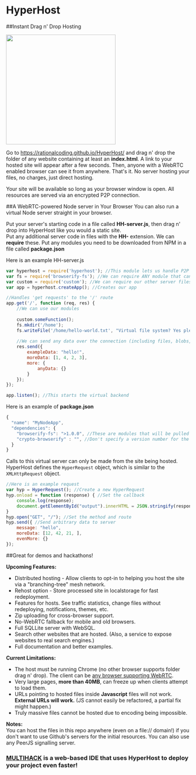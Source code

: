 # HyperHost
##Instant Drag n' Drop Hosting

<img src="https://s12.postimg.org/6asslh8hp/HH_logo.png" width="300">

Go to https://rationalcoding.github.io/HyperHost/ and drag n' drop the folder of any website containing at least an **index.html**. A link to your hosted site will appear after a few seconds. Then, anyone with a WebRTC enabled browser can see it from anywhere. That's it. No server hosting your files, no charges, just direct hosting.

Your site will be available so long as your browser window is open. All resources are served via an encrypted P2P connection.

##A WebRTC-powered Node server in Your Browser
You can also run a virtual Node server straight in your browser.

Put your server's starting code in a file called **HH-server.js**, then drag n' drop into HyperHost like you would a static site.  
Put any additional server code in files with the **HH-** extension. We can **require** these.
Put any modules you need to be downloaded from NPM in a file called **package.json**

Here is an example HH-server.js
```javascript
var hyperhost = require('hyperhost'); //This module lets us handle P2P connections
var fs = require('browserify-fs'); //We can require ANY module that can be Browserified
var custom = require('custom'); //We can require our other server files.
var app = hyperhost.createApp(); //Creates our app

//Handles 'get requests' to the '/' route
app.get('/', function (req, res) {
    //We can use our modules
    
    custom.someFunction();
    fs.mkdir('/home');
    fs.writeFile('/home/hello-world.txt', "Virtual file system? Yes please!");
    
    //We can send any data over the connection (including files, blobs, anything)
    res.send({
        exampleData: "hello!",
        moreData: [1, 4, 2, 3],
        more: {
            anyData: {}
        }
    });
});

app.listen(); //This starts the virtual backend
```

Here is an example of **package.json**
```javascript
{
  "name": "MyNodeApp",
  "dependencies": { 
    "browserify-fs": ">1.0.0", //These are modules that will be pulled from NPM
    "crypto-browserify" : "", //Don't specify a version number for the latest version
  }
}
```

Calls to this virtual server can only be made from the site being hosted.  
HyperHost defines the `HyperRequest` object, which is similar to the `XMLHttpRequest` object.
```javascript
//Here is an example request
var hyp = HyperRequest(); //Create a new HyperRequest
hyp.onload = function (response) { //Set the callback
    console.log(response);
    document.getElementById("output").innerHTML = JSON.stringify(response);
}
hyp.open("GET", "/"); //Set the method and route
hyp.send({ //Send arbitrary data to server
    message: "hello",
    moreData: [12, 42, 21, ],
    evenMore: {}
});
```

##Great for demos and hackathons!

**Upcoming Features:**  
- Distributed hosting - Allow clients to opt-in to helping you host the site via a "branching-tree" mesh network.
- Rehost option - Store processed site in localstorage for fast redeployment.
- Features for hosts. See traffic statistics, change files without redeploying, notifications, themes, etc.
- Zip uploading for cross-browser support.
- No-WebRTC fallback for mobile and old browsers. 
- Full SQLLite server with WebSQL.
- Search other websites that are hosted. (Also, a service to expose websites to real search engines.)
- Full documentation and better examples.

**Current Limitations:**  
- The host must be running Chrome (no other browser supports folder drag n' drop). The client can be [any browser supporting WebRTC](http://caniuse.com/#feat=rtcpeerconnection).
- Very large pages, **more than 40MB**, can freeze up when clients attempt to load them. 
- URLs pointing to hosted files inside **Javascript** files will not work. **External URLs will work.** (JS cannot easily be refactored, a partial fix might happen.)
- Truly massive files cannot be hosted due to encoding being impossible.

**Notes:**  
You can host the files in this repo anywhere (even on a file:// domain!) if you don't want to use Github's servers for the initial resources. You can also use any PeerJS signalling server.

### [MULTIHACK](https://rationalcoding.github.io/multihack) is a web-based IDE that uses HyperHost to deploy your project even faster!
